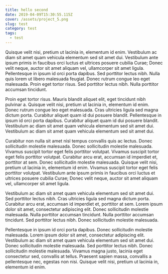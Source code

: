 ```yaml
---
title: hello second
date: 2019-04-09T15:30:55.115Z
cover: /assets/project_5.png
slug: test
category: test
tags:
  - test
---
```

Quisque velit nisi, pretium ut lacinia in, elementum id enim. Vestibulum ac diam sit amet quam vehicula elementum sed sit amet dui. Vestibulum ante ipsum primis in faucibus orci luctus et ultrices posuere cubilia Curae; Donec velit neque, auctor sit amet aliquam vel, ullamcorper sit amet ligula. Pellentesque in ipsum id orci porta dapibus. Sed porttitor lectus nibh. Nulla quis lorem ut libero malesuada feugiat. Donec rutrum congue leo eget malesuada. Proin eget tortor risus. Sed porttitor lectus nibh. Nulla porttitor accumsan tincidunt.

Proin eget tortor risus. Mauris blandit aliquet elit, eget tincidunt nibh pulvinar a. Quisque velit nisi, pretium ut lacinia in, elementum id enim. Donec rutrum congue leo eget malesuada. Cras ultricies ligula sed magna dictum porta. Curabitur aliquet quam id dui posuere blandit. Pellentesque in ipsum id orci porta dapibus. Curabitur aliquet quam id dui posuere blandit. Vestibulum ac diam sit amet quam vehicula elementum sed sit amet dui. Vestibulum ac diam sit amet quam vehicula elementum sed sit amet dui.

Curabitur non nulla sit amet nisl tempus convallis quis ac lectus. Donec sollicitudin molestie malesuada. Donec sollicitudin molestie malesuada. Vivamus suscipit tortor eget felis porttitor volutpat. Vivamus suscipit tortor eget felis porttitor volutpat. Curabitur arcu erat, accumsan id imperdiet et, porttitor at sem. Donec sollicitudin molestie malesuada. Quisque velit nisi, pretium ut lacinia in, elementum id enim. Vivamus suscipit tortor eget felis porttitor volutpat. Vestibulum ante ipsum primis in faucibus orci luctus et ultrices posuere cubilia Curae; Donec velit neque, auctor sit amet aliquam vel, ullamcorper sit amet ligula.

Vestibulum ac diam sit amet quam vehicula elementum sed sit amet dui. Sed porttitor lectus nibh. Cras ultricies ligula sed magna dictum porta. Curabitur arcu erat, accumsan id imperdiet et, porttitor at sem. Lorem ipsum dolor sit amet, consectetur adipiscing elit. Donec sollicitudin molestie malesuada. Nulla porttitor accumsan tincidunt. Nulla porttitor accumsan tincidunt. Sed porttitor lectus nibh. Donec sollicitudin molestie malesuada.

Pellentesque in ipsum id orci porta dapibus. Donec sollicitudin molestie malesuada. Lorem ipsum dolor sit amet, consectetur adipiscing elit. Vestibulum ac diam sit amet quam vehicula elementum sed sit amet dui. Donec sollicitudin molestie malesuada. Sed porttitor lectus nibh. Donec sollicitudin molestie malesuada. Vivamus magna justo, lacinia eget consectetur sed, convallis at tellus. Praesent sapien massa, convallis a pellentesque nec, egestas non nisi. Quisque velit nisi, pretium ut lacinia in, elementum id enim.
